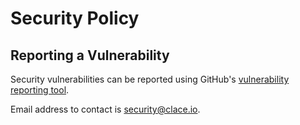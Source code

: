 # Security Policy

## Reporting a Vulnerability

Security vulnerabilities can be reported using GitHub's [vulnerability reporting tool](https://github.com/claceio/clace/security). 

Email address to contact is security@clace.io.
